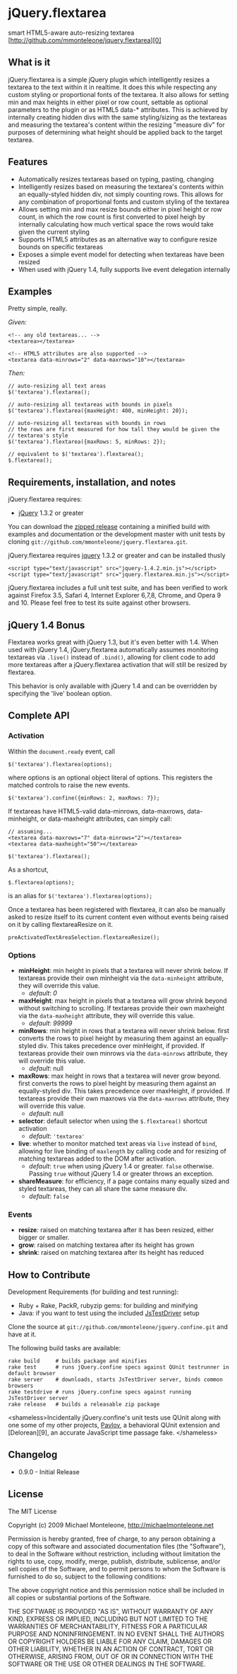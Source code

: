 jQuery.flextarea
================
smart HTML5-aware auto-resizing textarea  
[http://github.com/mmonteleone/jquery.flextarea][0]  

What is it
----------

jQuery.flextarea is a simple jQuery plugin which intelligently resizes a textarea to the text within it in realtime.  It does this while respecting any custom styling or proportional fonts of the textarea.  It also allows for setting min and max heights in either pixel or row count, settable as optional parameters to the plugin or as HTML5 data-* attributes.  This is achieved by internally creating hidden divs with the same styling/sizing as the textareas and measuring the textarea's content within the resizing "measure div" for purposes of determining what height should be applied back to the target textarea.

Features
--------

* Automatically resizes textareas based on typing, pasting, changing
* Intelligently resizes based on measuring the textarea's contents within an equally-styled hidden div, not simply counting rows.  This allows for any combination of proportional fonts and custom styling of the textarea
* Allows setting min and max resize bounds either in pixel height or row count, in which the row count is first converted to pixel heigh by internally calculating how much vertical space the rows would take given the current styling
* Supports HTML5 attributes as an alternative way to configure resize bounds on specific textareas
* Exposes a simple event model for detecting when textareas have been resized
* When used with jQuery 1.4, fully supports live event delegation internally

Examples
--------

Pretty simple, really.

*Given:*

    <!-- any old textareas... -->
    <textarea></textarea>
    
    <!-- HTML5 attributes are also supported -->
    <textarea data-minrows="2" data-maxrows="10"></textarea>

*Then:*

    // auto-resizing all text areas
    $('textarea').flextarea();
    
    // auto-resizing all textareas with bounds in pixels
    $('textarea').flextarea({maxHeight: 400, minHeight: 20});

    // auto-resizing all textareas with bounds in rows 
    // the rows are first measured for how tall they would be given the 
    // textarea's style
    $('textarea').flextarea({maxRows: 5, minRows: 2});

    // equivalent to $('textarea').flextarea();
    $.flextarea();

Requirements, installation, and notes
-------------------------------------

jQuery.flextarea requires:

* [jQuery][3] 1.3.2 or greater

You can download the [zipped release][8] containing a minified build with examples and documentation or the development master with unit tests by cloning `git://github.com/mmonteleone/jquery.flextarea.git`.

jQuery.flextarea requires [jquery][3] 1.3.2 or greater and can be installed thusly 

    <script type="text/javascript" src="jquery-1.4.2.min.js"></script>
    <script type="text/javascript" src="jquery.flextarea.min.js"></script>

jQuery.flextarea includes a full unit test suite, and has been verified to work against Firefox 3.5, Safari 4, Internet Explorer 6,7,8, Chrome, and Opera 9 and 10.  Please feel free to test its suite against other browsers.

jQuery 1.4 Bonus
----------------

Flextarea works great with jQuery 1.3, but it's even better with 1.4.  When used with jQuery 1.4, jQuery.flextarea automatically assumes monitoring textareas via `.live()` instead of `.bind()`, allowing for client code to add more textareas after a jQuery.flextarea activation that will still be resized by flextarea.

This behavior is only available with jQuery 1.4 and can be overridden by specifying the 'live' boolean option.

Complete API
------------

### Activation

Within the `document.ready` event, call

    $('textarea').flextarea(options);

where options is an optional object literal of options.  This registers the matched controls to raise the new events.

    $('textarea').confine({minRows: 2, maxRows: 7});
    
If textareas have HTML5-valid data-minrows, data-maxrows, data-minheight, or data-maxheight attributes, can simply call:

    // assuming...
    <textarea data-maxrows="7" data-minrows="2"></textarea>
    <textarea data-maxheight="50"></textarea>
    
    $('textarea').flextarea();

As a shortcut,    

    $.flextarea(options);  

is an alias for `$('textarea').flextarea(options);`  

Once a textarea has been registered with flextarea, it can also be manually asked to resize itself to its current content even without events being raised on it by calling flextareaResize on it.

    preActivatedTextAreaSelection.flextareaResize();

### Options

* **minHeight**: min height in pixels that a textarea will never shrink below. If textareas provide their own minheight via the `data-minheight` attribute, they will override this value.
  * *default*: *0*
* **maxHeight**: max height in pixels that a textarea will grow shrink beyond without switching to scrolling. If textareas provide their own maxheight via the `data-maxheight` attribute, they will override this value.
  * *default*: *99999*
* **minRows**: min height in rows that a textarea will never shrink below.  first converts the rows to pixel height by measuring them against an equally-styled div.  This takes precedence over minHeight, if provided. If textareas provide their own minrows via the `data-minrows` attribute, they will override this value.
  * *default*: null
* **maxRows**: max height in rows that a textarea will never grow beyond.  first converts the rows to pixel height by measuring them against an equally-styled div.  This takes precedence over maxHeight, if provided. If textareas provide their own maxrows via the `data-maxrows` attribute, they will override this value.
  * *default*: null
* **selector**: default selector when using the `$.flextarea()` shortcut activation
  * *default*: `'textarea'`
* **live**: whether to monitor matched text areas via `live` instead of `bind`, allowing for live binding of `maxlength` by calling code and for resizing of matching textareas added to the DOM after activation.
  * *default*: `true` when using jQuery 1.4 or greater.  `false` otherwise.  Passing `true` without jQuery 1.4 or greater throws an exception.
* **shareMeasure**: for efficiency, if a page contains many equally sized and styled textareas, they can all share the same measure div.
  * *default*: `false`

### Events

* **resize**:  raised on matching textarea after it has been resized, either bigger or smaller.
* **grow**: raised on matching textarea after its height has grown
* **shrink**: raised on matching textarea after its height has reduced

How to Contribute
-----------------

Development Requirements (for building and test running):

* Ruby + Rake, PackR, rubyzip gems: for building and minifying
* Java: if you want to test using the included [JsTestDriver][6] setup

Clone the source at `git://github.com/mmonteleone/jquery.confine.git` and have at it.

The following build tasks are available:

    rake build     # builds package and minifies
    rake test      # runs jQuery.confine specs against QUnit testrunner in default browser
    rake server    # downloads, starts JsTestDriver server, binds common browsers
    rake testdrive # runs jQuery.confine specs against running JsTestDriver server
    rake release   # builds a releasable zip package

&lt;shameless&gt;Incidentally jQuery.confine's unit tests use QUnit along with one some of my other projects, [Pavlov][4], a behavioral QUnit extension and [Delorean][9], an accurate JavaScript time passage fake. &lt;/shameless&gt;


Changelog
---------

* 0.9.0 - Initial Release

License
-------

The MIT License

Copyright (c) 2009 Michael Monteleone, http://michaelmonteleone.net

Permission is hereby granted, free of charge, to any person obtaining
a copy of this software and associated documentation files (the
"Software"), to deal in the Software without restriction, including
without limitation the rights to use, copy, modify, merge, publish,
distribute, sublicense, and/or sell copies of the Software, and to
permit persons to whom the Software is furnished to do so, subject to
the following conditions:

The above copyright notice and this permission notice shall be
included in all copies or substantial portions of the Software.

THE SOFTWARE IS PROVIDED "AS IS", WITHOUT WARRANTY OF ANY KIND,
EXPRESS OR IMPLIED, INCLUDING BUT NOT LIMITED TO THE WARRANTIES OF
MERCHANTABILITY, FITNESS FOR A PARTICULAR PURPOSE AND
NONINFRINGEMENT. IN NO EVENT SHALL THE AUTHORS OR COPYRIGHT HOLDERS BE
LIABLE FOR ANY CLAIM, DAMAGES OR OTHER LIABILITY, WHETHER IN AN ACTION
OF CONTRACT, TORT OR OTHERWISE, ARISING FROM, OUT OF OR IN CONNECTION
WITH THE SOFTWARE OR THE USE OR OTHER DEALINGS IN THE SOFTWARE.

[0]: http://github.com/mmonteleone/jquery.flextarea "jQuery.flextarea"
[1]: http://michaelmonteleone.net "Michael Monteleone"
[3]: http://jquery.com "jQuery"
[4]: http://github.com/mmonteleone/pavlov "Pavlov"
[6]: http://code.google.com/p/js-test-driver/ "JsTestDriver"
[7]: http://github.com/mmonteleone/jquery.flextarea/raw/master/jquery.flextarea.js "raw flextarea script"
[8]: http://cloud.github.com/downloads/mmonteleone/jquery.flextarea/jquery.flextarea.zip "jQuery.flextarea Release"
